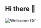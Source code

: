 ## Hi there 👋

![Welcome Gif](https://user-images.githubusercontent.com/18350557/176309783-0785949b-9127-417c-8b55-ab5a4333674e.gif)


<!--
**KavyaSunithaVijayan/KavyaSunithaVijayan** is a ✨ _special_ ✨ repository because its `README.md` (this file) appears on your GitHub profile.

Here are some ideas to get you started:

- 🔭 I’m currently working on ...
- 🌱 I’m currently learning ...
- 👯 I’m looking to collaborate on ...
- 🤔 I’m looking for help with ...
- 💬 Ask me about ...
- 📫 How to reach me: ...
- 😄 Pronouns: ...
- ⚡ Fun fact: ...
-->
